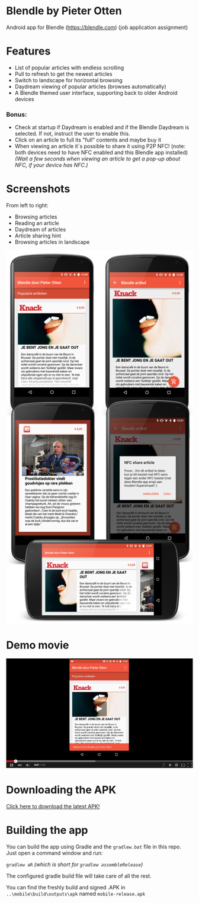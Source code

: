 # Blendle by Pieter Otten
Android app for Blendle (https://blendle.com) (job application assignment)

# Features 
* List of popular articles with endless scrolling
* Pull to refresh to get the newest articles
* Switch to landscape for horizontal browsing
* Daydream viewing of popular articles (browses automatically)
* A Blendle themed user interface, supporting back to older Android devices

### Bonus:
* Check at startup if Daydream is enabled and if the Blendle Daydream is selected. If not, instruct the user to enable this.
* Click on an article to full its "full" contents and maybe buy it
* When viewing an article it`s possible to share it using P2P NFC! (note: both devices need to have NFC enabled and this Blendle app installed)
*(Wait a few seconds when viewing an article to get a pop-up about NFC, if your device has NFC.)*

# Screenshots
From left to right:

* Browsing articles
* Reading an article
* Daydream of articles
* Article sharing hint
* Browsing articles in landscape

![Screenshots of Blendle by Pieter Otten](https://raw.githubusercontent.com/PieterAelse/blendle/master/Screenshots/Blendle_PieterOtten_Screenshots.png "Screenshots of Blendle by Pieter Otten")

# Demo movie
[![Demo movie, click to view!](https://raw.githubusercontent.com/PieterAelse/blendle/master/Screenshots/screenshot_video.png)](http://youtu.be/7T6BsbV8ee4)

# Downloading the APK 
[Click here to download the latest APK!](https://raw.githubusercontent.com/PieterAelse/blendle/master/APK/Blendle_by_PieterOtten.apk "Blendle by PieterOtten")

# Building the app
You can build the app using Gradle and the `gradlew.bat` file in this repo. Just open a command window and run:

`gradlew aR` *(which is short for `gradlew assembleRelease`)*
 
The configured gradle build file will take care of all the rest.

You can find the freshly build and signed .APK in  `..\mobile\build\outputs\apk` named `mobile-release.apk`